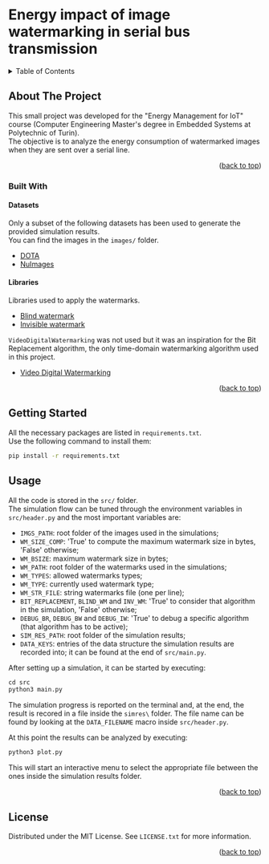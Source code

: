 <a name="readme-top"></a>

# Energy impact of image watermarking in serial bus transmission

<!-- TABLE OF CONTENTS -->
<details>
  <summary>Table of Contents</summary>
  <ol>
    <li>
      <a href="#about-the-project">About The Project</a>
      <ul>
        <li><a href="#built-with">Built With</a></li>
        <ul>
        <li><a href="#datasets">Datasets</a></li>
        <li><a href="#libraries">Libraries</a></li>
        </ul>
      </ul>
    </li>
    <li>
      <a href="#getting-started">Getting Started</a>
      <ul>
        <li><a href="#prerequisites">Prerequisites</a></li>
        <li><a href="#installation">Installation</a></li>
      </ul>
    </li>
    <li><a href="#usage">Usage</a></li>
    <li><a href="#roadmap">Roadmap</a></li>
    <li><a href="#contributing">Contributing</a></li>
    <li><a href="#license">License</a></li>
    <li><a href="#contact">Contact</a></li>
    <li><a href="#acknowledgments">Acknowledgments</a></li>
  </ol>
</details>

<!-- ABOUT THE PROJECT -->
## About The Project

This small project was developed for the "Energy Management for IoT" course (Computer Engineering Master's degree in Embedded Systems at Polytechnic of Turin).\
The objective is to analyze the energy consumption of watermarked images when they are sent over a serial line.

<p align="right">(<a href="#readme-top">back to top</a>)</p>

### Built With

#### Datasets
Only a subset of the following datasets has been used to generate the provided simulation results.\
You can find the images in the `images/` folder.

* [DOTA](https://captain-whu.github.io/DOTA/)
* [NuImages](https://www.nuscenes.org/nuimages)

#### Libraries
Libraries used to apply the watermarks.

* [Blind watermark](https://pypi.org/project/blind-watermark/)
* [Invisible watermark](https://pypi.org/project/invisible-watermark/)

`VideoDigitalWatermarking` was not used but it was an inspiration for the Bit Replacement algorithm, the only time-domain watermarking algorithm used in this project.

* [Video Digital Watermarking](https://github.com/piraaa/VideoDigitalWatermarking)

<p align="right">(<a href="#readme-top">back to top</a>)</p>

<!-- GETTING STARTED -->
## Getting Started

All the necessary packages are listed in `requirements.txt`.\
Use the following command to install them:
```sh
pip install -r requirements.txt
```

<!-- USAGE EXAMPLES -->
## Usage

All the code is stored in the `src/` folder.\
The simulation flow can be tuned through the environment variables in `src/header.py` and the most important variables are:

* `IMGS_PATH`: root folder of the images used in the simulations; 
* `WM_SIZE_COMP`: 'True' to compute the maximum watermark size in bytes, 'False' otherwise;
* `WM_BSIZE`: maximum watermark size in bytes;
* `WM_PATH`: root folder of the watermarks used in the simulations;
* `WM_TYPES`: allowed watermarks types;
* `WM_TYPE`: currently used watermark type;
* `WM_STR_FILE`: string watermarks file (one per line); 
* `BIT_REPLACEMENT`, `BLIND_WM` and `INV_WM`: 'True' to consider that algorithm in the simulation, 'False' otherwise;
* `DEBUG_BR`, `DEBUG_BW` and `DEBUG_IW`: 'True' to debug a specific algorithm (that algorithm has to be active);
* `SIM_RES_PATH`: root folder of the simulation results;
* `DATA_KEYS`: entries of the data structure the simulation results are recorded into; it can be found at the end of `src/main.py`.

After setting up a simulation, it can be started by executing:
```py
cd src
python3 main.py
```
The simulation progress is reported on the terminal and, at the end, the result is recored in a file inside the `simres\` folder. The file name can be found by looking at the `DATA_FILENAME` macro inside `src/header.py`.

At this point the results can be analyzed by executing:
```py
python3 plot.py
```
This will start an interactive menu to select the appropriate file between the ones inside the simulation results folder.

<p align="right">(<a href="#readme-top">back to top</a>)</p>


<!-- LICENSE -->
## License

Distributed under the MIT License. See `LICENSE.txt` for more information.

<p align="right">(<a href="#readme-top">back to top</a>)</p>
